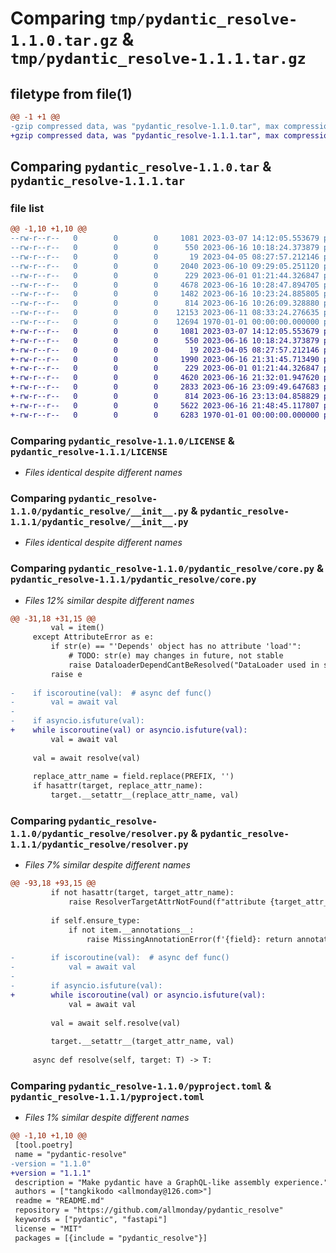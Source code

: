 # Comparing `tmp/pydantic_resolve-1.1.0.tar.gz` & `tmp/pydantic_resolve-1.1.1.tar.gz`

## filetype from file(1)

```diff
@@ -1 +1 @@
-gzip compressed data, was "pydantic_resolve-1.1.0.tar", max compression
+gzip compressed data, was "pydantic_resolve-1.1.1.tar", max compression
```

## Comparing `pydantic_resolve-1.1.0.tar` & `pydantic_resolve-1.1.1.tar`

### file list

```diff
@@ -1,10 +1,10 @@
--rw-r--r--   0        0        0     1081 2023-03-07 14:12:05.553679 pydantic_resolve-1.1.0/LICENSE
--rw-r--r--   0        0        0      550 2023-06-16 10:18:24.373879 pydantic_resolve-1.1.0/pydantic_resolve/__init__.py
--rw-r--r--   0        0        0       19 2023-04-05 08:27:57.212146 pydantic_resolve-1.1.0/pydantic_resolve/constant.py
--rw-r--r--   0        0        0     2040 2023-06-10 09:29:05.251120 pydantic_resolve-1.1.0/pydantic_resolve/core.py
--rw-r--r--   0        0        0      229 2023-06-01 01:21:44.326847 pydantic_resolve-1.1.0/pydantic_resolve/exceptions.py
--rw-r--r--   0        0        0     4678 2023-06-16 10:28:47.894705 pydantic_resolve-1.1.0/pydantic_resolve/resolver.py
--rw-r--r--   0        0        0     1482 2023-06-16 10:23:24.885805 pydantic_resolve-1.1.0/pydantic_resolve/util.py
--rw-r--r--   0        0        0      814 2023-06-16 10:26:09.328880 pydantic_resolve-1.1.0/pyproject.toml
--rw-r--r--   0        0        0    12153 2023-06-11 08:33:24.276635 pydantic_resolve-1.1.0/README.md
--rw-r--r--   0        0        0    12694 1970-01-01 00:00:00.000000 pydantic_resolve-1.1.0/PKG-INFO
+-rw-r--r--   0        0        0     1081 2023-03-07 14:12:05.553679 pydantic_resolve-1.1.1/LICENSE
+-rw-r--r--   0        0        0      550 2023-06-16 10:18:24.373879 pydantic_resolve-1.1.1/pydantic_resolve/__init__.py
+-rw-r--r--   0        0        0       19 2023-04-05 08:27:57.212146 pydantic_resolve-1.1.1/pydantic_resolve/constant.py
+-rw-r--r--   0        0        0     1990 2023-06-16 21:31:45.713490 pydantic_resolve-1.1.1/pydantic_resolve/core.py
+-rw-r--r--   0        0        0      229 2023-06-01 01:21:44.326847 pydantic_resolve-1.1.1/pydantic_resolve/exceptions.py
+-rw-r--r--   0        0        0     4620 2023-06-16 21:32:01.947620 pydantic_resolve-1.1.1/pydantic_resolve/resolver.py
+-rw-r--r--   0        0        0     2833 2023-06-16 23:09:49.647683 pydantic_resolve-1.1.1/pydantic_resolve/util.py
+-rw-r--r--   0        0        0      814 2023-06-16 23:13:04.858829 pydantic_resolve-1.1.1/pyproject.toml
+-rw-r--r--   0        0        0     5622 2023-06-16 21:48:45.117807 pydantic_resolve-1.1.1/README.md
+-rw-r--r--   0        0        0     6283 1970-01-01 00:00:00.000000 pydantic_resolve-1.1.1/PKG-INFO
```

### Comparing `pydantic_resolve-1.1.0/LICENSE` & `pydantic_resolve-1.1.1/LICENSE`

 * *Files identical despite different names*

### Comparing `pydantic_resolve-1.1.0/pydantic_resolve/__init__.py` & `pydantic_resolve-1.1.1/pydantic_resolve/__init__.py`

 * *Files identical despite different names*

### Comparing `pydantic_resolve-1.1.0/pydantic_resolve/core.py` & `pydantic_resolve-1.1.1/pydantic_resolve/core.py`

 * *Files 12% similar despite different names*

```diff
@@ -31,18 +31,15 @@
         val = item()
     except AttributeError as e:
         if str(e) == "'Depends' object has no attribute 'load'":  
             # TODO: str(e) may changes in future, not stable
             raise DataloaderDependCantBeResolved("DataLoader used in schema, use Resolver().resolve() instead")
         raise e
 
-    if iscoroutine(val):  # async def func()
-        val = await val
-
-    if asyncio.isfuture(val):
+    while iscoroutine(val) or asyncio.isfuture(val):
         val = await val
 
     val = await resolve(val)  
 
     replace_attr_name = field.replace(PREFIX, '')
     if hasattr(target, replace_attr_name):
         target.__setattr__(replace_attr_name, val)
```

### Comparing `pydantic_resolve-1.1.0/pydantic_resolve/resolver.py` & `pydantic_resolve-1.1.1/pydantic_resolve/resolver.py`

 * *Files 7% similar despite different names*

```diff
@@ -93,18 +93,15 @@
         if not hasattr(target, target_attr_name):
             raise ResolverTargetAttrNotFound(f"attribute {target_attr_name} not found")
 
         if self.ensure_type:
             if not item.__annotations__:
                 raise MissingAnnotationError(f'{field}: return annotation is required')
 
-        if iscoroutine(val):  # async def func()
-            val = await val
-
-        if asyncio.isfuture(val):
+        while iscoroutine(val) or asyncio.isfuture(val):
             val = await val
 
         val = await self.resolve(val)  
 
         target.__setattr__(target_attr_name, val)
 
     async def resolve(self, target: T) -> T:
```

### Comparing `pydantic_resolve-1.1.0/pyproject.toml` & `pydantic_resolve-1.1.1/pyproject.toml`

 * *Files 1% similar despite different names*

```diff
@@ -1,10 +1,10 @@
 [tool.poetry]
 name = "pydantic-resolve"
-version = "1.1.0"
+version = "1.1.1"
 description = "Make pydantic have a GraphQL-like assembly experience."
 authors = ["tangkikodo <allmonday@126.com>"]
 readme = "README.md"
 repository = "https://github.com/allmonday/pydantic_resolve"
 keywords = ["pydantic", "fastapi"]
 license = "MIT"
 packages = [{include = "pydantic_resolve"}]
```

